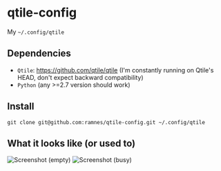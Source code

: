 qtile-config
============

My `~/.config/qtile`


Dependencies
------------

* `Qtile`: https://github.com/qtile/qtile (I'm constantly running on Qtile's
  HEAD, don't expect backward compatibility)
* `Python` (any >=2.7 version should work)


Install
-------

```
git clone git@github.com:ramnes/qtile-config.git ~/.config/qtile
```


What it looks like (or used to)
-------------------------------

![Screenshot (empty)](https://i.imgur.com/P64wjPd.jpg)
![Screenshot (busy)](http://i.imgur.com/9QXliel.jpg)
